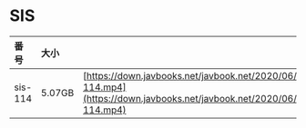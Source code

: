 # SIS

| 番号 | 大小 |  |
| :--- | :--- | :--- |
| sis-114 | 5.07GB | [https://down.javbooks.net/javbook.net/2020/06/22/sis-114.mp4](https://down.javbooks.net/javbook.net/2020/06/22/sis-114.mp4) |

